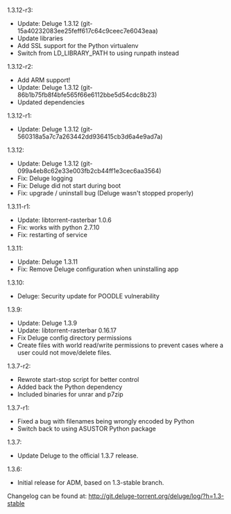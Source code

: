 1.3.12-r3:
- Update: Deluge 1.3.12 (git-15a40232083ee25feff617c64c9ceec7e6043eaa)
- Update libraries
- Add SSL support for the Python virtualenv
- Switch from LD_LIBRARY_PATH to using runpath instead

1.3.12-r2:
- Add ARM support!
- Update: Deluge 1.3.12 (git-86b1b75fb8f4bfe565f66e6112bbe5d54cdc8b23)
- Updated dependencies

1.3.12-r1:
- Update: Deluge 1.3.12 (git-560318a5a7c7a263442dd936415cb3d6a4e9ad7a)

1.3.12:
- Update: Deluge 1.3.12 (git-099a4eb8c62e33e003fb2cb44ff1e3cec6aa3564)
- Fix: Deluge logging
- Fix: Deluge did not start during boot
- Fix: upgrade / uninstall bug (Deluge wasn't stopped properly)

1.3.11-r1:
- Update: libtorrent-rasterbar 1.0.6
- Fix: works with python 2.7.10
- Fix: restarting of service

1.3.11:
- Update: Deluge 1.3.11
- Fix: Remove Deluge configuration when uninstalling app

1.3.10:
- Deluge: Security update for POODLE vulnerability

1.3.9:
- Update: Deluge 1.3.9
- Update: libtorrent-rasterbar 0.16.17
- Fix Deluge config directory permissions
- Create files with world read/write permissions to prevent cases where a user could not move/delete files.

1.3.7-r2:
- Rewrote start-stop script for better control
- Added back the Python dependency
- Included binaries for unrar and p7zip

1.3.7-r1:
- Fixed a bug with filenames being wrongly encoded by Python
- Switch back to using ASUSTOR Python package

1.3.7:
- Update Deluge to the official 1.3.7 release.

1.3.6:
- Initial release for ADM, based on 1.3-stable branch.

Changelog can be found at: http://git.deluge-torrent.org/deluge/log/?h=1.3-stable
